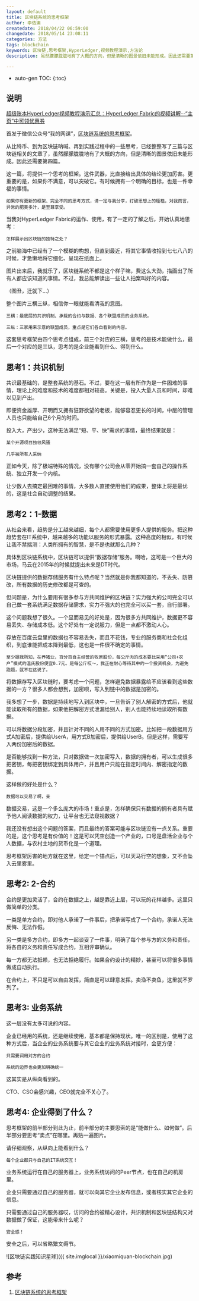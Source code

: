 ```yaml
---
layout: default
title: 区块链系统的思考框架
author: 李佶澳
createdate: 2018/04/22 06:59:00
changedate: 2018/05/14 23:08:11
categories: 方法
tags: blockchain
keywords: 区块链,思考框架,HyperLedger,视频教程演示,方法论
description: 虽然朦朦胧胧地有了大概的方向，但是清晰的图景依旧未能形成。因此还需要第四篇

---
```


* auto-gen TOC:
{:toc}

## 说明

[超级账本HyperLedger视频教程演示汇总：HyperLedger Fabric的视频讲解--“主页”中可领优惠券](https://study.163.com/provider/400000000376006/course.htm?share=2&shareId=400000000376006)


首发于微信公众号“我的网课”，[区块链系统的思考框架][1]。

从比特币、到为区块链呐喊、再到实践过程中的一些思考，已经整整写了三篇与区块链相关的文章了，虽然朦朦胧胧地有了大概的方向，但是清晰的图景依旧未能形成。因此还需要第四篇。


这一篇，将提供一个思考的框架。这件武器，比直接给出具体的结论更加厉害。更重要的是，如果你不满意，可以突破它。有时候拥有一个明确的目标，也是一件幸福的事情。


    如果你有更新的框架、完全不同的思考方式，请一定与我分享，打破思想上的桎梏，对我而言，异常的肥美多汁，是至尊享受。


当我对HyperLedger Fabric的运作、使用，有了一定的了解之后，开始认真地思考：



    怎样展示出区块链的独特之处？



之前脑海中已经有了一个模糊的构想，但直到最近，将其它事情收拾到七七八八的时候，才惫懒地将它细化、呈现在纸面上。


图片出来后，我就乐了，区块链系统不都是这个样子嘛，费这么大劲，描画出了所有人都应该知道的事情。不过，我总能解读出一些让人拍案叫好的内容。


（图丑，迁就下...）


整个图片三横三纵，相信你一眼就能看清我的意图。


    三横：最底层的共识机制、承载的合约与数据、各个联盟成员的业务系统。

    三纵：三家用来示意的联盟成员，重点是它们各自看到的内容。


这套思考框架由四个思考点组成，前三个对应的三横，思考的是技术能做什么，最后一个对应的是三纵，思考的是企业能看到什么、得到什么。




## 思考1：共识机制




共识最基础的，是整套系统的基石。不过，要在这一层有所作为是一件困难的事情，理论上的难度和技术的难度都相对较高。关键是，投入大量人员和时间，却难以见到产出。


即便资金雄厚、开明而又拥有狂野欲望的老板，能够容忍更长的时间，中层的管理人员也只能给自己6个月的时间。


投入大，产出少，这种无法满足“短、平、快”需求的事情，最终结果就是：


    某个开源项目独领风骚

    几乎被所有人采纳


正如今天，除了极端特殊的情况，没有哪个公司会从零开始搞一套自己的操作系统、独立开发一个内核。


让少数人去搞定最困难的事情，大多数人直接使用他们的成果，整体上将是最优的，这是社会自动调整的结果。




## 思考2：1-数据




从社会来看，趋势是分工越来越细，每个人都需要使用更多人提供的服务。把这种趋势套在IT系统中，越来越多的功能以服务的形式暴露。这种高度的相似，有时候让我不禁揣测：人类所拥有的智慧，是不是也就那么几种？


具体到区块链系统中，区块链可以提供“数据存储”服务。啊哈，这可是一个巨大的市场，马云在2015年的时候就提出未来是DT时代。


区块链提供的数据存储服务有什么特点呢？当然就是你我都知道的，不丢失、防篡改，所有数据的历史修改都是可查的。


但问题是，为什么要用有很多参与方共同维护的区块链？实力强大的公司完全可以自己做一套系统满足数据存储需求，实力不强大的也完全可以买一套，自行部署。


这个问题我想了很久。一个显而易见的好处是，因为很多方共同维护，数据更不容易丢失、存储成本低。这个好处有一定说服力，但是一点都不激动人心。


存放在百度云盘里的数据也不容易丢失，而且不花钱，专业的服务商和社会化组织，到底谁能把成本降到最低，这也是一件很不确定的事情。


    至少据我所知，在养猪业，百分百自主经营的牧原股份，每公斤肉的成本要比采用“公司+农户”模式的温氏股份便宜0.7元。是每公斤哎～，我正在耐心等待其中的一个投资机会，为避免跑题，就不在这说了。


将数据存写入区块链时，要考虑一个问题，怎样避免数据暴露给不应该看到这些数据的一方？很多人都会想到，加密呗，写入到链中的数据是加密的。


我多想了一步，数据是持续地写入到区块中，一旦告诉了别人解密的方式后，他就能读取所有的数据，如果他把解密方式泄漏给别人，别人也能持续地读取所有数据。


可以将数据分段加密，并且针对不同的人用不同的方式加密。比如把一段数据用方式A加密后，提供给UserA，用方式B加密后，提供给UserB。但是这样，需要写入两份加密后的数据。


是否能够找到一种方法，只对数据做一次加密写入，数据的拥有者，可以生成很多把密钥，每把密钥绑定到具体用户，并且用户只能在指定时间内、解密指定的数据。


这样做的好处是什么？


    数据可以交易了啊，亲


数据交易，这是一个多么庞大的市场！重点是，怎样确保只有数据的拥有者具有赋予他人阅读数据的权力，让平台也无法窥视数据？


我还没有想出这个问题的答案，而且最终的答案可能与区块链没有一点关系。重要的是，这个思考是有价值的！这是可以凭空创造一个产业的，口号是盘活企业与个人数据，与农村土地的货币化是一个道理。


思考框架厉害的地方就在这里，给定一个锚点后，可以天马行空的想象，又不会坠入云里雾里。




## 思考2: 2-合约




合约是更加灵活了，合约在数据之上，越是靠近上层，可以玩的花样越多。这里只做简单的分类。


一类是单方合约，即对他人承诺了一件事后，把承诺写成了一个合约，承诺人无法反悔、无法作假。


另一类是多方合约，即多方一起谈妥了一件事，明确了每个参与方的义务和责任，将各自的义务和责任写成合约，互相评审确认。


每一方都无法抵赖，也无法拒绝履行。如果合约设计的精妙，甚至可以将很多事情做成自动执行。


在合约上，不只是可以自由发挥，简直是可以肆意发挥。卖渔不卖鱼，这里就不罗列了。




## 思考3:  业务系统




这一层没有太多可说的内容。


企业已经用的系统，还是继续使用，基本都是保持现状。唯一的区别是，使用了这种方式后，当企业的业务系统要与其它企业的业务系统对接时，会更方便：


    只需要调用对方的合约

    系统的边界也会更加明确统一


这其实是从纵向看到的。


CTO、CSO会感兴趣，CEO就完全不关心了。




## 思考4: 企业得到了什么？




思考框架的前半部分到此为止，前半部分的主要思索的是“能做什么、如何做”。后半部分要思考“卖点”在哪里。再贴一遍图片。



请仔细观察，从纵向上能看到什么？



    每个企业都只与自己的IT系统交互！



业务系统运行在自己的服务器上，业务系统访问的Peer节点，也在自己的机房里。


企业只需要通过自己的服务器，就可以向其它企业发布信息，或者核实其它企业的信息。


只需要通过自己的服务器哎，访问的合约被精心设计，共识机制和区块链结构又对数据做了保证，这能带来什么呢？



    安全感！



安全之后，可以省略繁文缛节。


![区块链实践知识星球]({{ site.imglocal }}/xiaomiquan-blockchain.jpg)

## 参考

1. [区块链系统的思考框架][1]

[1]: https://mp.weixin.qq.com/s?__biz=MzUzNTI3NjkwMw==&mid=2247483780&idx=1&sn=2609d50039c72f83b9f6371fc7b6ab13&chksm=fa86bd8ccdf1349a95d2a511eacbb683486ca2680c513448c93681fd6d7886c803196e8df0ef#rd  "区块链系统的思考框架" 

